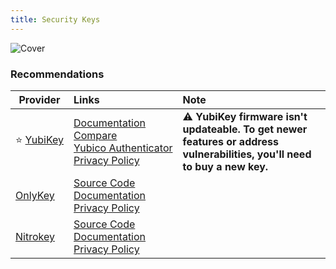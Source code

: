 ```yaml
---
title: Security Keys
---
```


![Cover](../../assets/security-keys.png)

### Recommendations

| Provider | Links | Note |
| --- | :-- | :-- |
| :star:&nbsp;[YubiKey](https://www.yubico.com/products/) | [Documentation](https://docs.yubico.com/)<br/>[Compare](https://yubico.com/store/compare)<br/>[Yubico&nbsp;Authenticator](https://yubico.com/products/yubico-authenticator)<br/>[Privacy Policy](https://www.yubico.com/support/terms-conditions/privacy-notice/) | :warning: **YubiKey firmware isn't updateable. To get newer features or address vulnerabilities, you'll need to buy a new key.**
| [OnlyKey](https://onlykey.io/collections/all) | [Source Code](https://github.com/trustcrypto)<br/>[Documentation](https://docs.onlykey.io/)<br/>[Privacy Policy](https://onlykey.io/policies/privacy-policy) | |
| [Nitrokey](https://www.nitrokey.com/products/nitrokeys) | [Source Code](https://github.com/Nitrokey)<br/>[Documentation](https://docs.nitrokey.com/)<br/>[Privacy Policy](https://www.nitrokey.com/data-privacy-policy) | |
